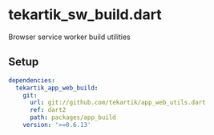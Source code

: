 # tekartik_sw_build.dart

Browser service worker build utilities

## Setup

```yaml
dependencies:
  tekartik_app_web_build:
    git:
      url: git://github.com/tekartik/app_web_utils.dart
      ref: dart2
      path: packages/app_build
    version: '>=0.6.13'
```